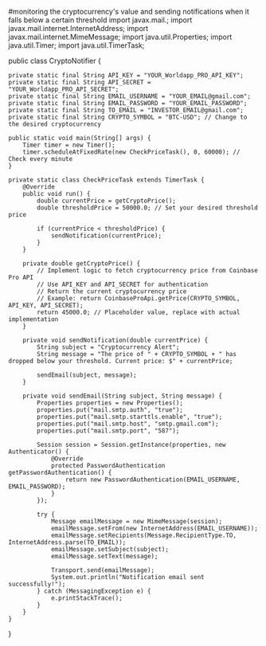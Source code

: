 #monitoring the cryptocurrency's value and sending notifications when it falls below a certain threshold
import javax.mail.;
import javax.mail.internet.InternetAddress;
import javax.mail.internet.MimeMessage;
import java.util.Properties;
import java.util.Timer;
import java.util.TimerTask;

public class CryptoNotifier {

    private static final String API_KEY = "YOUR_Worldapp_PRO_API_KEY";
    private static final String API_SECRET = "YOUR_Worldapp_PRO_API_SECRET";
    private static final String EMAIL_USERNAME = "YOUR_EMAIL@gmail.com";
    private static final String EMAIL_PASSWORD = "YOUR_EMAIL_PASSWORD";
    private static final String TO_EMAIL = "INVESTOR_EMAIL@gmail.com";
    private static final String CRYPTO_SYMBOL = "BTC-USD"; // Change to the desired cryptocurrency

    public static void main(String[] args) {
        Timer timer = new Timer();
        timer.scheduleAtFixedRate(new CheckPriceTask(), 0, 60000); // Check every minute
    }

    private static class CheckPriceTask extends TimerTask {
        @Override
        public void run() {
            double currentPrice = getCryptoPrice();
            double thresholdPrice = 50000.0; // Set your desired threshold price

            if (currentPrice < thresholdPrice) {
                sendNotification(currentPrice);
            }
        }

        private double getCryptoPrice() {
            // Implement logic to fetch cryptocurrency price from Coinbase Pro API
            // Use API_KEY and API_SECRET for authentication
            // Return the current cryptocurrency price
            // Example: return CoinbaseProApi.getPrice(CRYPTO_SYMBOL, API_KEY, API_SECRET);
            return 45000.0; // Placeholder value, replace with actual implementation
        }

        private void sendNotification(double currentPrice) {
            String subject = "Cryptocurrency Alert";
            String message = "The price of " + CRYPTO_SYMBOL + " has dropped below your threshold. Current price: $" + currentPrice;

            sendEmail(subject, message);
        }

        private void sendEmail(String subject, String message) {
            Properties properties = new Properties();
            properties.put("mail.smtp.auth", "true");
            properties.put("mail.smtp.starttls.enable", "true");
            properties.put("mail.smtp.host", "smtp.gmail.com");
            properties.put("mail.smtp.port", "587");

            Session session = Session.getInstance(properties, new Authenticator() {
                @Override
                protected PasswordAuthentication getPasswordAuthentication() {
                    return new PasswordAuthentication(EMAIL_USERNAME, EMAIL_PASSWORD);
                }
            });

            try {
                Message emailMessage = new MimeMessage(session);
                emailMessage.setFrom(new InternetAddress(EMAIL_USERNAME));
                emailMessage.setRecipients(Message.RecipientType.TO, InternetAddress.parse(TO_EMAIL));
                emailMessage.setSubject(subject);
                emailMessage.setText(message);

                Transport.send(emailMessage);
                System.out.println("Notification email sent successfully!");
            } catch (MessagingException e) {
                e.printStackTrace();
            }
        }
    }
}
